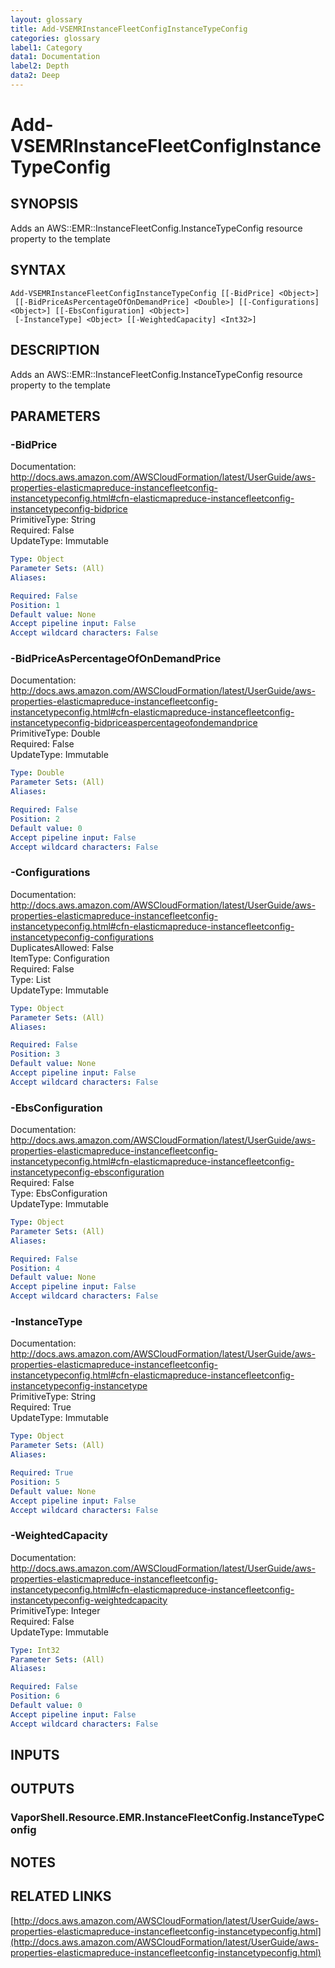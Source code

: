 ```yaml
---
layout: glossary
title: Add-VSEMRInstanceFleetConfigInstanceTypeConfig
categories: glossary
label1: Category
data1: Documentation
label2: Depth
data2: Deep
---
```


# Add-VSEMRInstanceFleetConfigInstanceTypeConfig

## SYNOPSIS
Adds an AWS::EMR::InstanceFleetConfig.InstanceTypeConfig resource property to the template

## SYNTAX

```
Add-VSEMRInstanceFleetConfigInstanceTypeConfig [[-BidPrice] <Object>]
 [[-BidPriceAsPercentageOfOnDemandPrice] <Double>] [[-Configurations] <Object>] [[-EbsConfiguration] <Object>]
 [-InstanceType] <Object> [[-WeightedCapacity] <Int32>]
```

## DESCRIPTION
Adds an AWS::EMR::InstanceFleetConfig.InstanceTypeConfig resource property to the template

## PARAMETERS

### -BidPrice
Documentation: http://docs.aws.amazon.com/AWSCloudFormation/latest/UserGuide/aws-properties-elasticmapreduce-instancefleetconfig-instancetypeconfig.html#cfn-elasticmapreduce-instancefleetconfig-instancetypeconfig-bidprice    
PrimitiveType: String    
Required: False    
UpdateType: Immutable

```yaml
Type: Object
Parameter Sets: (All)
Aliases: 

Required: False
Position: 1
Default value: None
Accept pipeline input: False
Accept wildcard characters: False
```

### -BidPriceAsPercentageOfOnDemandPrice
Documentation: http://docs.aws.amazon.com/AWSCloudFormation/latest/UserGuide/aws-properties-elasticmapreduce-instancefleetconfig-instancetypeconfig.html#cfn-elasticmapreduce-instancefleetconfig-instancetypeconfig-bidpriceaspercentageofondemandprice    
PrimitiveType: Double    
Required: False    
UpdateType: Immutable

```yaml
Type: Double
Parameter Sets: (All)
Aliases: 

Required: False
Position: 2
Default value: 0
Accept pipeline input: False
Accept wildcard characters: False
```

### -Configurations
Documentation: http://docs.aws.amazon.com/AWSCloudFormation/latest/UserGuide/aws-properties-elasticmapreduce-instancefleetconfig-instancetypeconfig.html#cfn-elasticmapreduce-instancefleetconfig-instancetypeconfig-configurations    
DuplicatesAllowed: False    
ItemType: Configuration    
Required: False    
Type: List    
UpdateType: Immutable

```yaml
Type: Object
Parameter Sets: (All)
Aliases: 

Required: False
Position: 3
Default value: None
Accept pipeline input: False
Accept wildcard characters: False
```

### -EbsConfiguration
Documentation: http://docs.aws.amazon.com/AWSCloudFormation/latest/UserGuide/aws-properties-elasticmapreduce-instancefleetconfig-instancetypeconfig.html#cfn-elasticmapreduce-instancefleetconfig-instancetypeconfig-ebsconfiguration    
Required: False    
Type: EbsConfiguration    
UpdateType: Immutable

```yaml
Type: Object
Parameter Sets: (All)
Aliases: 

Required: False
Position: 4
Default value: None
Accept pipeline input: False
Accept wildcard characters: False
```

### -InstanceType
Documentation: http://docs.aws.amazon.com/AWSCloudFormation/latest/UserGuide/aws-properties-elasticmapreduce-instancefleetconfig-instancetypeconfig.html#cfn-elasticmapreduce-instancefleetconfig-instancetypeconfig-instancetype    
PrimitiveType: String    
Required: True    
UpdateType: Immutable

```yaml
Type: Object
Parameter Sets: (All)
Aliases: 

Required: True
Position: 5
Default value: None
Accept pipeline input: False
Accept wildcard characters: False
```

### -WeightedCapacity
Documentation: http://docs.aws.amazon.com/AWSCloudFormation/latest/UserGuide/aws-properties-elasticmapreduce-instancefleetconfig-instancetypeconfig.html#cfn-elasticmapreduce-instancefleetconfig-instancetypeconfig-weightedcapacity    
PrimitiveType: Integer    
Required: False    
UpdateType: Immutable

```yaml
Type: Int32
Parameter Sets: (All)
Aliases: 

Required: False
Position: 6
Default value: 0
Accept pipeline input: False
Accept wildcard characters: False
```

## INPUTS

## OUTPUTS

### VaporShell.Resource.EMR.InstanceFleetConfig.InstanceTypeConfig

## NOTES

## RELATED LINKS

[http://docs.aws.amazon.com/AWSCloudFormation/latest/UserGuide/aws-properties-elasticmapreduce-instancefleetconfig-instancetypeconfig.html](http://docs.aws.amazon.com/AWSCloudFormation/latest/UserGuide/aws-properties-elasticmapreduce-instancefleetconfig-instancetypeconfig.html)

